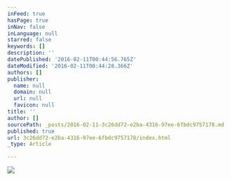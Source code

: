 ```yaml
---
inFeed: true
hasPage: true
inNav: false
inLanguage: null
starred: false
keywords: []
description: ''
datePublished: '2016-02-11T00:44:56.765Z'
dateModified: '2016-02-11T00:44:28.366Z'
authors: []
publisher:
  name: null
  domain: null
  url: null
  favicon: null
title: ''
author: []
sourcePath: _posts/2016-02-11-3c26dd72-e2ba-4316-97ee-6fbdc9757178.md
published: true
url: 3c26dd72-e2ba-4316-97ee-6fbdc9757178/index.html
_type: Article

---
```

![](https://the-grid-user-content.s3-us-west-2.amazonaws.com/0141462a-cfac-4ae3-995b-6b101beff64e.jpg)